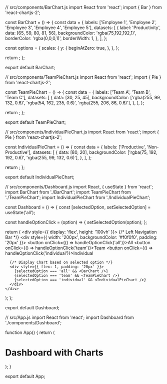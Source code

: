 // src/components/BarChart.js
import React from 'react';
import { Bar } from 'react-chartjs-2';

const BarChart = () => {
  const data = {
    labels: ['Employee 1', 'Employee 2', 'Employee 3', 'Employee 4', 'Employee 5'],
    datasets: [
      {
        label: 'Productivity',
        data: [65, 59, 80, 81, 56],
        backgroundColor: 'rgba(75,192,192,1)',
        borderColor: 'rgba(0,0,0,1)',
        borderWidth: 1,
      },
    ],
  };

  const options = {
    scales: {
      y: {
        beginAtZero: true,
      },
    },
  };

  return <Bar data={data} options={options} />;
};

export default BarChart;




// src/components/TeamPieChart.js
import React from 'react';
import { Pie } from 'react-chartjs-2';

const TeamPieChart = () => {
  const data = {
    labels: ['Team A', 'Team B', 'Team C'],
    datasets: [
      {
        data: [30, 25, 45],
        backgroundColor: ['rgba(255, 99, 132, 0.6)', 'rgba(54, 162, 235, 0.6)', 'rgba(255, 206, 86, 0.6)'],
      },
    ],
  };

  return <Pie data={data} />;
};

export default TeamPieChart;




// src/components/IndividualPieChart.js
import React from 'react';
import { Pie } from 'react-chartjs-2';

const IndividualPieChart = () => {
  const data = {
    labels: ['Productive', 'Non-Productive'],
    datasets: [
      {
        data: [80, 20],
        backgroundColor: ['rgba(75, 192, 192, 0.6)', 'rgba(255, 99, 132, 0.6)'],
      },
    ],
  };

  return <Pie data={data} />;
};

export default IndividualPieChart;



// src/components/Dashboard.js
import React, { useState } from 'react';
import BarChart from './BarChart';
import TeamPieChart from './TeamPieChart';
import IndividualPieChart from './IndividualPieChart';

const Dashboard = () => {
  const [selectedOption, setSelectedOption] = useState('all');

  const handleOptionClick = (option) => {
    setSelectedOption(option);
  };

  return (
    <div style={{ display: 'flex', height: '100vh' }}>
      {/* Left Navigation Bar */}
      <div style={{ width: '200px', backgroundColor: '#f0f0f0', padding: '20px' }}>
        <button onClick={() => handleOptionClick('all')}>All</button>
        <button onClick={() => handleOptionClick('team')}>Team</button>
        <button onClick={() => handleOptionClick('individual')}>Individual</button>
      </div>

      {/* Display Chart based on selected option */}
      <div style={{ flex: 1, padding: '20px' }}>
        {selectedOption === 'all' && <BarChart />}
        {selectedOption === 'team' && <TeamPieChart />}
        {selectedOption === 'individual' && <IndividualPieChart />}
      </div>
    </div>
  );
};

export default Dashboard;



// src/App.js
import React from 'react';
import Dashboard from './components/Dashboard';

function App() {
  return (
    <div>
      <h1>Dashboard with Charts</h1>
      <Dashboard />
    </div>
  );
}

export default App;
